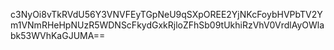 c3NyOi8vTkRVdU56Y3VNVFEyTGpNeU9qSXpOREE2YjNKcFoybHVPbTV2Ym1VNmRHeHpNUzR5WDNScFkydGxkRjloZFhSb09tUkhiRzVhV0VrdlAyOWlabk53WVhKaGJUMA==
